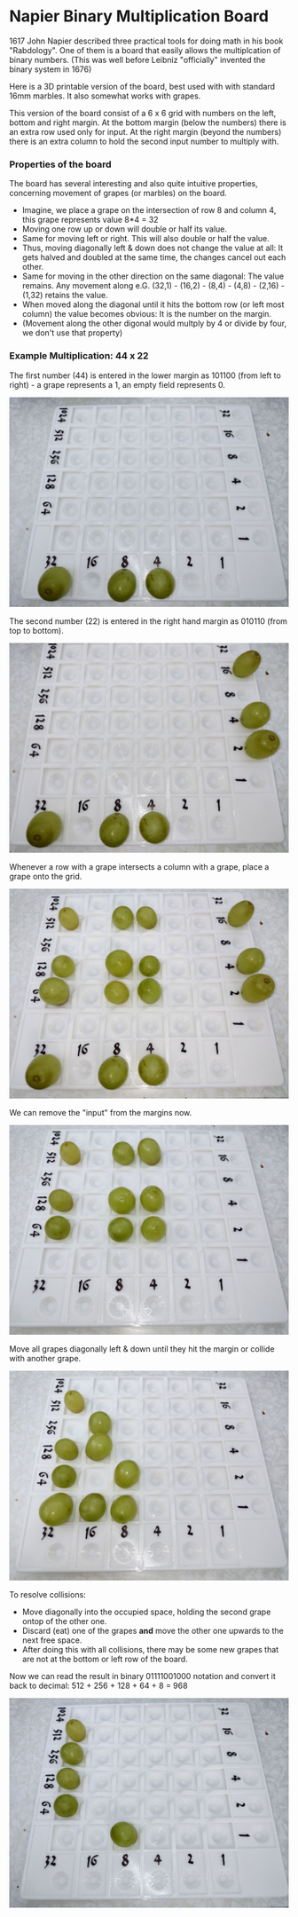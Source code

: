 # Napier Binary Multiplication Board

1617 John Napier described three practical tools for doing math in his book "Rabdology".
One of them is a board that easily allows the multiplcation of binary numbers.
(This was well before Leibniz "officially" invented the binary system in 1676)

Here is a 3D printable version of the board, best used with with standard 16mm marbles.
It also somewhat works with grapes.

This version of the board consist of a 6 x 6 grid with numbers on the left, bottom and right margin.
At the bottom margin (below the numbers) there is an extra row used only for input.
At the right margin (beyond the numbers) there is an extra column to hold the second input number to multiply with.

### Properties of the board

The board has several interesting and also quite intuitive properties, concerning movement of grapes (or marbles) on the board.
- Imagine, we place a grape on the intersection of row 8 and column 4, this grape represents value 8*4 = 32
- Moving one row up or down will double or half its value.
- Same for moving left or right. This will also double or half the value.
- Thus, moving diagonally left & down does not change the value at all: It gets halved and doubled at the same time, the changes cancel out each other.
- Same for moving in the other direction on the same diagonal: The value remains. Any movement along e.G. (32,1) - (16,2) - (8,4) - (4,8) - (2,16) - (1,32) retains the value.
- When moved along the diagonal until it hits the bottom row (or left most column) the value becomes obvious: It is the number on the margin.
- (Movement along the other digonal would multply by 4 or divide by four, we don't use that property)

### Example Multiplication: 44 x 22

The first number (44) is entered in the lower margin as 101100 (from left to right) - a grape represents a 1, an empty field represents 0.

![entered 44](photos/photo_2024-09-09_17-54-04.jpg)

The second number (22) is entered in the right hand margin as 010110 (from top to bottom).

![entered also 22](photos/photo_2024-09-09_17-54-10.jpg)

Whenever a row with a grape intersects a column with a grape, place a grape onto the grid.

![fill intersections](photos/photo_2024-09-09_17-54-13.jpg)

We can remove the "input" from the margins now.

![removed input](photos/photo_2024-09-09_17-54-27.jpg)

Move all grapes diagonally left & down until they hit the margin or collide with another grape.

![moved diagonally](photos/photo_2024-09-09_17-54-30.jpg)

To resolve collisions:
- Move diagonally into the occupied space, holding the second grape ontop of the other one.  
- Discard (eat) one of the grapes **and** move the other one upwards to the next free space.
- After doing this with all collisions, there may be some new grapes that are not at the bottom or left row of the board.

Now we can read the result in binary 01111001000 notation 
and convert it back to decimal: 512 + 256 + 128 + 64 + 8 = 968

![final result](photos/photo_2024-09-09_17-54-35.jpg)

